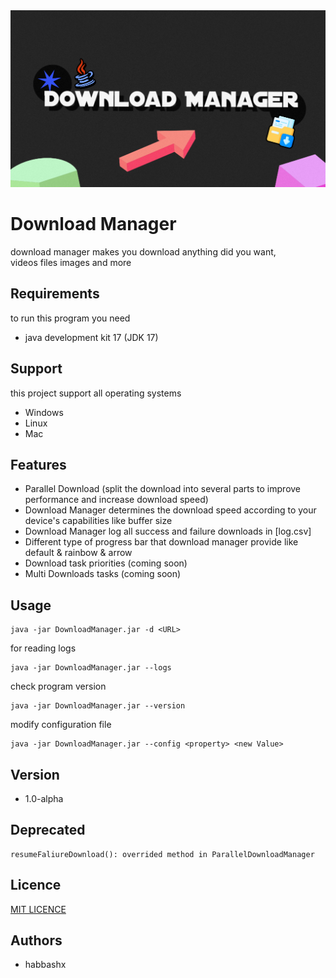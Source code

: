 <img src="src/main/resources/assists/1730464734872.jpg" alt="">

# Download Manager
download manager makes you download anything did you want,  
videos files images and more

## Requirements
to run this program you need  
- java development kit 17 (JDK 17)

## Support 
this project support all operating systems  
- Windows  
- Linux  
- Mac

## Features
- Parallel Download (split the download into several parts to improve performance and increase download speed)
- Download Manager determines the download speed according to your device's capabilities like buffer size
- Download Manager log all success and failure downloads in [log.csv]
- Different type of progress bar that download manager provide like default & rainbow & arrow
- Download task priorities (coming soon)
- Multi Downloads tasks (coming soon)


## Usage
```
java -jar DownloadManager.jar -d <URL>
```
for reading logs 
```
java -jar DownloadManager.jar --logs
```
check program version
```
java -jar DownloadManager.jar --version
```
modify configuration file
```
java -jar DownloadManager.jar --config <property> <new Value>
```

## Version
- 1.0-alpha

## Deprecated
```
resumeFaliureDownload(): overrided method in ParallelDownloadManager
```

## Licence
[MIT LICENCE](LICENCE)

## Authors
- habbashx